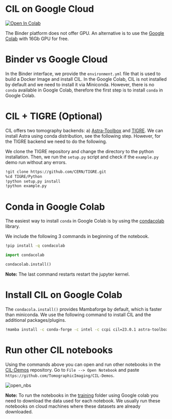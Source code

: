 # CIL on Google Cloud

[![Open In Colab](https://colab.research.google.com/assets/colab-badge.svg)](https://colab.research.google.com/github/epapoutsellis/CIL-Demos/blob/gcolab/gcolab/CIL_Colab.ipynb)

The Binder platform does not offer GPU. An alternative is to use the [Google Colab](https://research.google.com/colaboratory/) with 16Gb GPU for free.

# Binder vs Google Cloud

In the Binder interface, we provide the `environment.yml` file that is used to build a Docker Image and install CIL. In the Google Colab, CIL is not installed by default and we need to install it via Miniconda. However, there is no `conda` available in Google Colab, therefore the first step is to install `conda` in Google Colab.

# CIL + TIGRE (Optional)

CIL offers two tomography backends: a) [Astra-Toolbox](https://github.com/astra-toolbox/astra-toolbox) and [TIGRE](https://github.com/CERN/TIGRE). We can install Astra using conda distribution, see the following step. However, for the TIGRE backend we need to do the following.

We clone the TIGRE repository and change the directory to the python installation. Then, we run the `setup.py` script and check if the `example.py` demo run without any errors.

```bash
!git clone https://github.com/CERN/TIGRE.git
%cd TIGRE/Python 
!python setup.py install  
!python example.py 

```

# Conda in Google Colab

The easiest way to install `conda` in Google Colab is by using the [condacolab](https://github.com/conda-incubator/condacolab) library.

We include the following 3 commands in beginning of the notebook.

```bash
!pip install -q condacolab
```

```python
import condacolab
```

```python
condacolab.install()
```

**Note:** The last command restarts restart the jupyter kernel.

# Install CIL on Google Colab

The `condacola.install()` provides Mambaforge by default, which is faster than miniconda. We use the following command to install CIL and the additional packages/plugins.

```bash
!mamba install -c conda-forge -c intel -c ccpi cil=23.0.1 astra-toolbox ccpi-regulariser tomophantom "ipywidgets<8" --quiet
```


# Run other CIL notebooks

Using the commands above you can open and run other notebooks in the [CIL-Demos](https://github.com/TomographicImaging/CIL-Demos) repository. Go to `File --> Open Notebook` and paste `https://github.com/TomographicImaging/CIL-Demos`.

![open_nbs](https://user-images.githubusercontent.com/22398586/184404934-142c5ae6-f1f5-461f-b25b-634c425b4a98.png)

**Note:** To run the notebooks in the [training](https://github.com/TomographicImaging/CIL-Demos/training) folder using Google colab you need to download the data used for each notebook. We usually run these notebooks on cloud machines where these datasets are already downloaded.


